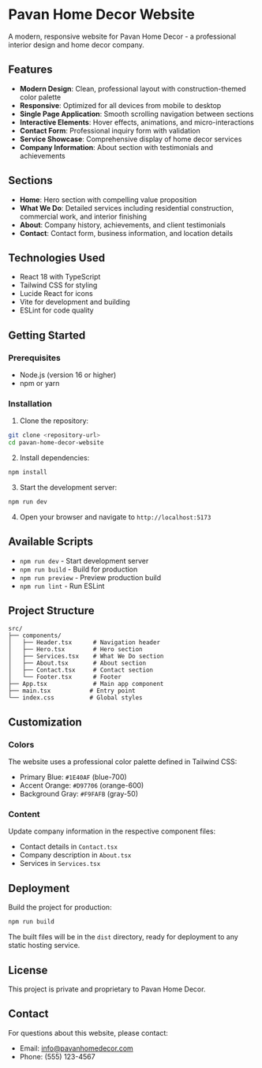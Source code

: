 # Pavan Home Decor Website

A modern, responsive website for Pavan Home Decor - a professional interior design and home decor company.

## Features

- **Modern Design**: Clean, professional layout with construction-themed color palette
- **Responsive**: Optimized for all devices from mobile to desktop
- **Single Page Application**: Smooth scrolling navigation between sections
- **Interactive Elements**: Hover effects, animations, and micro-interactions
- **Contact Form**: Professional inquiry form with validation
- **Service Showcase**: Comprehensive display of home decor services
- **Company Information**: About section with testimonials and achievements

## Sections

- **Home**: Hero section with compelling value proposition
- **What We Do**: Detailed services including residential construction, commercial work, and interior finishing
- **About**: Company history, achievements, and client testimonials
- **Contact**: Contact form, business information, and location details

## Technologies Used

- React 18 with TypeScript
- Tailwind CSS for styling
- Lucide React for icons
- Vite for development and building
- ESLint for code quality

## Getting Started

### Prerequisites

- Node.js (version 16 or higher)
- npm or yarn

### Installation

1. Clone the repository:
```bash
git clone <repository-url>
cd pavan-home-decor-website
```

2. Install dependencies:
```bash
npm install
```

3. Start the development server:
```bash
npm run dev
```

4. Open your browser and navigate to `http://localhost:5173`

## Available Scripts

- `npm run dev` - Start development server
- `npm run build` - Build for production
- `npm run preview` - Preview production build
- `npm run lint` - Run ESLint

## Project Structure

```
src/
├── components/
│   ├── Header.tsx      # Navigation header
│   ├── Hero.tsx        # Hero section
│   ├── Services.tsx    # What We Do section
│   ├── About.tsx       # About section
│   ├── Contact.tsx     # Contact section
│   └── Footer.tsx      # Footer
├── App.tsx             # Main app component
├── main.tsx           # Entry point
└── index.css          # Global styles
```

## Customization

### Colors
The website uses a professional color palette defined in Tailwind CSS:
- Primary Blue: `#1E40AF` (blue-700)
- Accent Orange: `#D97706` (orange-600)
- Background Gray: `#F9FAFB` (gray-50)

### Content
Update company information in the respective component files:
- Contact details in `Contact.tsx`
- Company description in `About.tsx`
- Services in `Services.tsx`

## Deployment

Build the project for production:

```bash
npm run build
```

The built files will be in the `dist` directory, ready for deployment to any static hosting service.

## License

This project is private and proprietary to Pavan Home Decor.

## Contact

For questions about this website, please contact:
- Email: info@pavanhomedecor.com
- Phone: (555) 123-4567